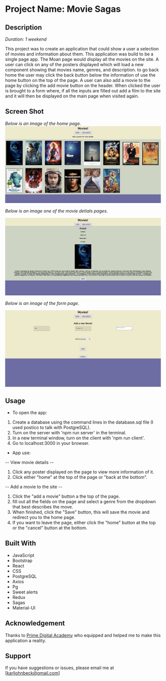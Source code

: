 # Project Name: Movie Sagas

## Description

_Duration: 1 weekend_

This project was to create an application that could show a user a selection of movies and information about them. This application was build to be a single page app. The Moan page would display all the movies on the site. A user can click on any of the posters displayed which will load a new component showing that movies name, genres, and description. to go back home the user may click the back button below the information of use the home button on the top of the page. A user can also add a movie to the page by clicking the add movie button on the header. When clicked the user is brought to a form where, if all the inputs are filled out add a film to the site and it will then be displayed on the main page when visited again. 

## Screen Shot

_Below is an image of the home page._
![sample home page](/sample/main.png)

_Below is an image one of the movie detials pages._

![sample input page](/sample/detail.png)

_Below is an image of the form page._

![sample review page](/sample/form.png)



## Usage

- To open the app:

1. Create a database using the command lines in the database.sql file (I used postico to talk with PostgreSQL).
2. Turn on the server with 'npm run server' in the terminal.
3. In a new terminal window, turn on the client with 'npm run client'.
4. Go to localhost:3000 in your browser.

- App use: 

-- View movie details -- 
1. Click any poster displayed on the page to view more information of it. 
2. Click either "home" at the top of the page or "back at the bottom".

-- Add a movie to the site -- 
1. Click the "add a movie" button a the top of the page.
2. fill out all the fields on the page and select a genre from the dropdown that best describes the move.
3. When finished, click the "Save" button, this will save the movie and redirect you to the home page.
4. If you want to leave the page, either click the "home" button at the top or the "cancel" button at the bottom.

## Built With

- JavaScript
- Bootstrap
- React
- CSS
- PostgreSQL
- Axios
- Pg
- Sweet alerts
- Redux
- Sagas
- Material-UI



## Acknowledgement
Thanks to [Prime Digital Academy](www.primeacademy.io) who equipped and helped me to make this application a reality.

## Support
If you have suggestions or issues, please email me at [karljohnbeck@gmail.com]